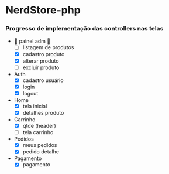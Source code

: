 # NerdStore-php

### Progresso de implementação das controllers nas telas

- 🔐 painel adm 🔐
  - [ ] listagem de produtos
  - [x] cadastro produto
  - [x] alterar produto
  - [ ] excluir produto

- Auth
  - [x] cadastro usuário
  - [x] login
  - [x] logout

- Home
  - [x] tela inicial
  - [x] detalhes produto

- Carrinho
  - [x] qtde (header)
  - [ ] tela carrinho

- Pedidos
  - [x] meus pedidos
  - [x] pedido detalhe

- Pagamento
  - [x] pagamento
